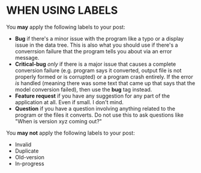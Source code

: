 # WHEN USING LABELS

You **may** apply the following labels to your post:

- **Bug** if there's a minor issue with the program like a typo or a display issue in the data tree. This is also what you should use if there's a converrsion failure that the program tells you about via an error message.
- **Critical-bug** *only* if there is a major issue that causes a complete conversion failure (e.g. program says it converted, output file is not properly formed or is corrupted) or a program crash entirely. If the error *is* handled (meaning there was some text that came up that says that the model conversion failed), then use the **bug** tag instead.
- **Feature request** if you have any suggestion for any part of the application at all. Even if small. I don't mind.
- **Question** if you have a question involving anything related to the program or the files it converts. Do not use this to ask questions like "When is version xyz coming out?"

You **may not** apply the following labels to your post:

- Invalid
- Duplicate
- Old-version
- In-progress
